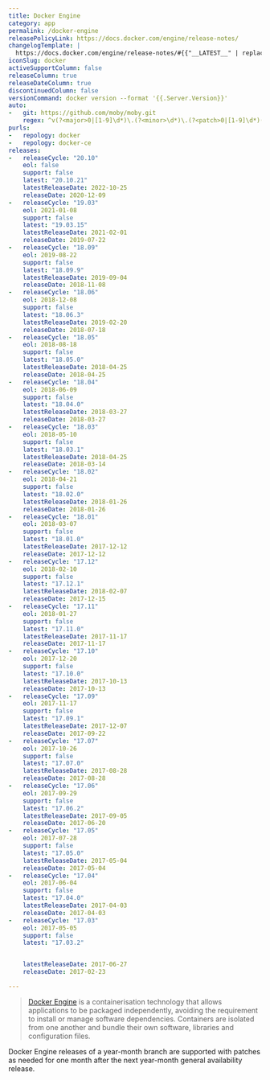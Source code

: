 ```yaml
---
title: Docker Engine
category: app
permalink: /docker-engine
releasePolicyLink: https://docs.docker.com/engine/release-notes/
changelogTemplate: |
  https://docs.docker.com/engine/release-notes/#{{"__LATEST__" | replace:'.',''}}
iconSlug: docker
activeSupportColumn: false
releaseColumn: true
releaseDateColumn: true
discontinuedColumn: false
versionCommand: docker version --format '{{.Server.Version}}'
auto:
-   git: https://github.com/moby/moby.git
    regex: ^v(?<major>0|[1-9]\d*)\.(?<minor>\d*)\.(?<patch>0|[1-9]\d*)(-ce)?$
purls:
-   repology: docker
-   repology: docker-ce
releases:
-   releaseCycle: "20.10"
    eol: false
    support: false
    latest: "20.10.21"
    latestReleaseDate: 2022-10-25
    releaseDate: 2020-12-09
-   releaseCycle: "19.03"
    eol: 2021-01-08
    support: false
    latest: "19.03.15"
    latestReleaseDate: 2021-02-01
    releaseDate: 2019-07-22
-   releaseCycle: "18.09"
    eol: 2019-08-22
    support: false
    latest: "18.09.9"
    latestReleaseDate: 2019-09-04
    releaseDate: 2018-11-08
-   releaseCycle: "18.06"
    eol: 2018-12-08
    support: false
    latest: "18.06.3"
    latestReleaseDate: 2019-02-20
    releaseDate: 2018-07-18
-   releaseCycle: "18.05"
    eol: 2018-08-18
    support: false
    latest: "18.05.0"
    latestReleaseDate: 2018-04-25
    releaseDate: 2018-04-25
-   releaseCycle: "18.04"
    eol: 2018-06-09
    support: false
    latest: "18.04.0"
    latestReleaseDate: 2018-03-27
    releaseDate: 2018-03-27
-   releaseCycle: "18.03"
    eol: 2018-05-10
    support: false
    latest: "18.03.1"
    latestReleaseDate: 2018-04-25
    releaseDate: 2018-03-14
-   releaseCycle: "18.02"
    eol: 2018-04-21
    support: false
    latest: "18.02.0"
    latestReleaseDate: 2018-01-26
    releaseDate: 2018-01-26
-   releaseCycle: "18.01"
    eol: 2018-03-07
    support: false
    latest: "18.01.0"
    latestReleaseDate: 2017-12-12
    releaseDate: 2017-12-12
-   releaseCycle: "17.12"
    eol: 2018-02-10
    support: false
    latest: "17.12.1"
    latestReleaseDate: 2018-02-07
    releaseDate: 2017-12-15
-   releaseCycle: "17.11"
    eol: 2018-01-27
    support: false
    latest: "17.11.0"
    latestReleaseDate: 2017-11-17
    releaseDate: 2017-11-17
-   releaseCycle: "17.10"
    eol: 2017-12-20
    support: false
    latest: "17.10.0"
    latestReleaseDate: 2017-10-13
    releaseDate: 2017-10-13
-   releaseCycle: "17.09"
    eol: 2017-11-17
    support: false
    latest: "17.09.1"
    latestReleaseDate: 2017-12-07
    releaseDate: 2017-09-22
-   releaseCycle: "17.07"
    eol: 2017-10-26
    support: false
    latest: "17.07.0"
    latestReleaseDate: 2017-08-28
    releaseDate: 2017-08-28
-   releaseCycle: "17.06"
    eol: 2017-09-29
    support: false
    latest: "17.06.2"
    latestReleaseDate: 2017-09-05
    releaseDate: 2017-06-20
-   releaseCycle: "17.05"
    eol: 2017-07-28
    support: false
    latest: "17.05.0"
    latestReleaseDate: 2017-05-04
    releaseDate: 2017-05-04
-   releaseCycle: "17.04"
    eol: 2017-06-04
    support: false
    latest: "17.04.0"
    latestReleaseDate: 2017-04-03
    releaseDate: 2017-04-03
-   releaseCycle: "17.03"
    eol: 2017-05-05
    support: false
    latest: "17.03.2"


    latestReleaseDate: 2017-06-27
    releaseDate: 2017-02-23

---
```


> [Docker Engine](https://www.docker.com/) is a containerisation technology that allows applications to be packaged independently, avoiding the requirement to install or manage software dependencies. Containers are isolated from one another and bundle their own software, libraries and configuration files.

Docker Engine releases of a year-month branch are supported with patches as needed for one month after the next year-month general availability release.
